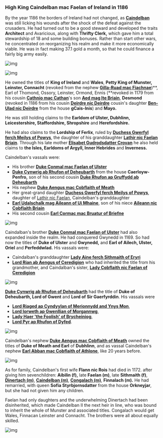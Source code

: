 ### High King Caindelban mac Faelan of Ireland in 1186

By the year 1186 the borders of Ireland had not changed, as [**Caindelban**](../p/caindelban_i_mac_faelan_1114.md) was still licking his wounds after the shock of the defeat against the crusaders. He had turned out to be a good steward and developed the traits **Architect** and Avaricious, along with **Thrifty Clerk,** which gave him a total stewardship of 18 and some building bonuses. Rather than start other wars, he concentrated on reorganizing his realm and make it more economically viable. He was in fact making 37.1 gold a month, so that he could finance a fairly big army easily. 

![img](10-King-Caidelban-1186/map1.jpg)

![img](10-King-Caidelban-1186/map2.jpg)

He owned the titles of **King of Ireland** and **Wales**, **Petty King of Munster, Leinster, Connacht** (revoked from the nephew [**Gilla-Ruad mac Fiachnae**](../p/gilla-ruad_mac_fiachnae_1142.md))**, Earl of Thomond, Ossory, Leinster, Ormond, Ennis (**revoked in 1179 from his cousin [**Cathnio mac Cathan**](../p/cathnio_mac_cathan_1108.md)'s son [**Aed mag Ite Briain**](../p/aed_mag_ite_1142.md), **Desmond** (revoked in 1186 from his cousin [**Deirdre nic Deirdre**](../p/deirdre_nic_deirdre_1131.md) cousin's daughter [**Ben-Ulad nic Deirdre**](../p/ben-ulad_nic_deirdre_1152.md) from the house **gCais-Inis**) and **Mayo.**

He was still holding claims to the **Earldom of Ulster, Dubhlinn, Leicestershire, Staffordshire, Shropshire** and **Herefordshire.** 

He had also claims to the **Lordship of Ferlix**, ruled by [**Duchess Gwerfyl ferch Meilys of Powys**](../p/gwerfyl_ferch_meilys_1180.md), the daughter of his granddaughter [**Lathir nic Faelan Briain**](../p/lathir_nic_faelan_1162.md). Through his late mother [**Elisabet Gudrodsdatter Crovan**](../p/elisabet_gudrodsdatter_1083.md) he also held claims to **the Isles, Earldoms of Argyll, Inner Hebrides** and **Inverness.**

Caindelban's vassals were:

- His brother [**Duke Conmal mac Faelan of Ulster**](../p/conmal_mac_faelan_1122.md)
- [**Duke Cynwrig ab Rhufon of Deheubarth**](../p/cynwrig_ap_rhufon_1157.md) from the house **Caerloyw-Penfro,** son of his second cousin [**Duke Rhufon ap Gruffydd ab Deheubarth**](../p/rhufon_ap_gruffydd_1140.md)
- His nephew [**Duke Aengus mac Cobflaith of Meath**](../p/aengus_i_mac_cobflaith_1123.md)
- Her great-grand daughter [**Duchess Gwerfyl ferch Meilys of Powys**](../p/gwerfyl_ferch_meilys_1180.md), daughter of  [Lathir nic Faelan](../p/lathir_nic_faelan_1162.md), Caindelban's granddaughter
- [**Earl Udalschalk mag Aileann of Ui Mhaine**](../p/udalschalk_mag_aileann_1145.md), son of his niece [**Aileann nic Cobflaith Briain**](../p/aileann_nic_cobflaith_1128.md) 
- His second cousin [**Earl Cormac mac Bruatur of Briefne**](../p/cormac_mac_bruatur_1133.md)

![img](10-King-Caidelban-1186/map3.jpg)

Caindalban's brother [**Duke Conmal mac Faelan of Ulster**](../p/conmal_mac_faelan_1122.md) had also expanded inside the realm. He had conquered Gwynedd in 1169. So had now the titles of **Duke of Ulster** and **Gwynedd,** and **Earl of Ailech, Ulster, Oriel** and **Perfeddwlad.** His vassals were:

- Caindalban's granddaughter [**Lady Aine ferch Sithmaith of Eryri**](../p/aine_ferch_sithmaith_1169.md)
- [**Lord Rian ab Aengus of Ceredigion**](../p/rian_i_ab_aengus_1144.md) who had inherited the title from his grandmother, and Caindalban's sister, [**Lady Cobflaith nic Faelan of Ceredigion**](../p/cobflaith_nic_faelan_1101.md)

![img](10-King-Caidelban-1186/map4.jpg)

[**Duke Cynwrig ab Rhufon of Deheubarth**](../p/cynwrig_ap_rhufon_1157.md) had the title of **Duke of Deheubarth, Lord of Gwent** and **Lord of Sir Gaerfyrddin**. His vassals were 

- [**Lord Riaged ap Cyndyylan of Merionnydd and Ynys Mon**](../p/riaged_ap_cynddylan_1169.md), 
- [**Lord Iorweth ap Gwenllian of Morgannwg**](../p/iorwerth_ap_gwenllian_1129.md),
- [**Lady Haer 'the Foolish' of Brycheiniog**](../p/haer_1132.md), 
- [**Lord Pyr ap Rhufon of Dyfed**](../p/pyr_ap_rhufon_1160.md). 

![img](10-King-Caidelban-1186/map5.jpg)

Caindelban's nephew [**Duke Aengus mac Cobflaith of Meath**](../p/aengus_i_mac_cobflaith_1123.md) owned the titles of **Duke of Meath and Earl** of **Dubhlinn**, and as vassal Caindelban's nephew [**Earl Abban mac Cobflaith of Athlone**](../p/abban_mac_cobflaith_1132.md), like 20 years before.

![img](10-King-Caidelban-1186/map6.jpg)

As for family, Caindelban's first wife **Flann nic Rois** had died in 1172. after giving him sevenchildren: **Aibilin (f),** late **Faelan (m)**, late **Sithmaith (f)**, [**Dinertach (m)**](../p/dinertach_mac_caindelban_1141.md), [**Caindelban (m)**](../p/caindelban_ii_mac_caindelban_1147.md), [**Congalach (m)**](../p/congalach_ab_caindelban_1148.md), **Finnalach (m).** He had remarried, with queen **Sofia Styrbjornsdatter** from the house **Orkneyjar**, but she had not given him any children.

Faelan had only daughters and the underwhelming Dinertach had been disinherited, which made Caindelban II the next heir in line, who was bound to inherit the whole of Munster and associated titles. Congalach would get Wales, Finnacan Leinster and Connacht. The brothers were all about equally skilled.

![img](10-King-Caidelban-1186/sons1.jpg)


